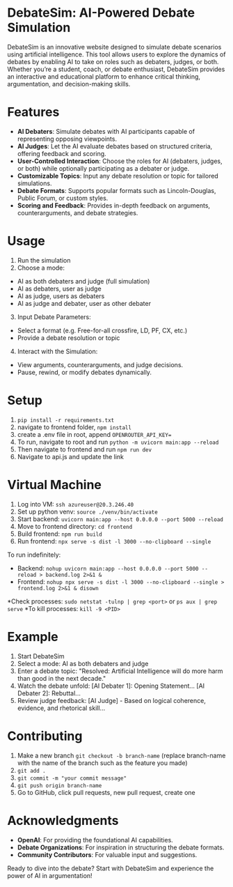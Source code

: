 # DebateSim: AI-Powered Debate Simulation

DebateSim is an innovative website designed to simulate debate scenarios using artificial intelligence. This tool allows users to explore the dynamics of debates by enabling AI to take on roles such as debaters, judges, or both. Whether you’re a student, coach, or debate enthusiast, DebateSim provides an interactive and educational platform to enhance critical thinking, argumentation, and decision-making skills. 

# Features
- **AI Debaters**: Simulate debates with AI participants capable of representing opposing viewpoints.
- **AI Judges**: Let the AI evaluate debates based on structured criteria, offering feedback and scoring.
- **User-Controlled Interaction**: Choose the roles for AI (debaters, judges, or both) while optionally participating as a debater or judge.
- **Customizable Topics**: Input any debate resolution or topic for tailored simulations.
- **Debate Formats**: Supports popular formats such as Lincoln-Douglas, Public Forum, or custom styles.
- **Scoring and Feedback**: Provides in-depth feedback on arguments, counterarguments, and debate strategies. 

# Usage
1. Run the simulation
2. Choose a mode:
- AI as both debaters and judge (full simulation)
- AI as debaters, user as judge
- AI as judge, users as debaters
- AI as judge and debater, user as other debater
3. Input Debate Parameters:
- Select a format (e.g. Free-for-all crossfire, LD, PF, CX, etc.)
- Provide a debate resolution or topic
4.	Interact with the Simulation:
- View arguments, counterarguments, and judge decisions.
- Pause, rewind, or modify debates dynamically.

# Setup
1. `pip install -r requirements.txt`
2. navigate to frontend folder, `npm install`
3. create a .env file in root, append `OPENROUTER_API_KEY=`
4. To run, navigate to root and run `python -m uvicorn main:app --reload`
5. Then navigate to frontend and run `npm run dev`
6. Navigate to api.js and update the link

# Virtual Machine
1. Log into VM: `ssh azureuser@20.3.246.40`
2. Set up python venv: `source ./venv/bin/activate`
3. Start backend: `uvicorn main:app --host 0.0.0.0 --port 5000 --reload`
4. Move to frontend directory: `cd frontend`
5. Build frontend: `npm run build`
6. Run frontend: `npx serve -s dist -l 3000 --no-clipboard --single`

To run indefinitely: 
- Backend: `nohup uvicorn main:app --host 0.0.0.0 --port 5000 --reload > backend.log 2>&1 &`
- Frontend: `nohup npx serve -s dist -l 3000 --no-clipboard --single > frontend.log 2>&1 & disown`

*Check processes: `sudo netstat -tulnp | grep <port>` or `ps aux | grep serve`
*To kill processes: `kill -9 <PID>` 



# Example
1.	Start DebateSim
2.	Select a mode: AI as both debaters and judge
3.	Enter a debate topic: "Resolved: Artificial Intelligence will do more harm than good in the next decade."
4.	Watch the debate unfold:
[AI Debater 1]: Opening Statement...
[AI Debater 2]: Rebuttal...
5.	Review judge feedback: [AI Judge] - Based on logical coherence, evidence, and rhetorical skill...

# Contributing 
1. Make a new branch `git checkout -b branch-name` (replace branch-name with the name of the branch such as the feature you made)
2. `git add .`
3. `git commit -m "your commit message"`
4. `git push origin branch-name`
5. Go to GitHub, click pull requests, new pull request, create one

# Acknowledgments
- **OpenAI**: For providing the foundational AI capabilities.
- **Debate Organizations**: For inspiration in structuring the debate formats.
- **Community Contributors**: For valuable input and suggestions.

Ready to dive into the debate? Start with DebateSim and experience the power of AI in argumentation!